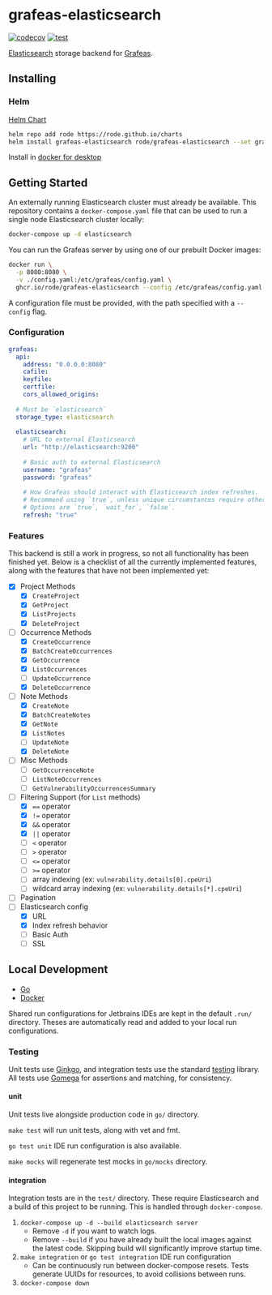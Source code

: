 # grafeas-elasticsearch

[![codecov](https://codecov.io/gh/rode/grafeas-elasticsearch/branch/main/graph/badge.svg)](https://codecov.io/gh/rode/grafeas-elasticsearch)
[![test](https://github.com/rode/grafeas-elasticsearch/workflows/test/badge.svg?branch=main)](https://github.com/rode/grafeas-elasticsearch/actions?query=workflow%3Atest+branch%3Amain)

[Elasticsearch](https://www.elastic.co/elasticsearch/) storage backend for [Grafeas](https://grafeas.io/).

## Installing

### Helm

[Helm Chart](https://github.com/rode/charts/tree/main/charts/grafeas-elasticsearch)

```bash
helm repo add rode https://rode.github.io/charts
helm install grafeas-elasticsearch rode/grafeas-elasticsearch --set grafeas.elasticsearch.username=GRAFEAS,grafeas.elasticsearch.password=MY_PASSWORD
```

Install in [docker for desktop](https://github.com/rode/grafeas-elasticsearch/tree/main/docs/helm-docker-desktop)

## Getting Started

An externally running Elasticsearch cluster must already be available. This repository contains a `docker-compose.yaml` file
that can be used to run a single node Elasticsearch cluster locally:

```bash
docker-compose up -d elasticsearch
```

You can run the Grafeas server by using one of our prebuilt Docker images:

```bash
docker run \
  -p 8080:8080 \
  -v ./config.yaml:/etc/grafeas/config.yaml \
  ghcr.io/rode/grafeas-elasticsearch --config /etc/grafeas/config.yaml
````

A configuration file must be provided, with the path specified with a `--config` flag.

### Configuration

```yaml
grafeas:
  api:
    address: "0.0.0.0:8080"
    cafile:
    keyfile:
    certfile:
    cors_allowed_origins:
  
  # Must be `elasticsearch`
  storage_type: elasticsearch
  
  elasticsearch:
    # URL to external Elasticsearch
    url: "http://elasticsearch:9200"
    
    # Basic auth to external Elasticsearch
    username: "grafeas"
    password: "grafeas"
    
    # How Grafeas should interact with Elasticsearch index refreshes.
    # Recommend using `true`, unless unique circumstances require otherwise.
    # Options are `true`, `wait_for`, `false`.
    refresh: "true"
```

### Features

This backend is still a work in progress, so not all functionality has been finished yet. Below is a checklist of all the
currently implemented features, along with the features that have not been implemented yet:

- [x] Project Methods
  - [x] `CreateProject`
  - [x] `GetProject`
  - [x] `ListProjects`
  - [x] `DeleteProject`
- [ ] Occurrence Methods
  - [x] `CreateOccurrence`
  - [x] `BatchCreateOccurrences`
  - [x] `GetOccurrence`
  - [x] `ListOccurrences`
  - [ ] `UpdateOccurrence`
  - [x] `DeleteOccurrence`
- [ ] Note Methods
  - [x] `CreateNote`
  - [x] `BatchCreateNotes`
  - [x] `GetNote`
  - [x] `ListNotes`
  - [ ] `UpdateNote`
  - [x] `DeleteNote`
- [ ] Misc Methods
  - [ ] `GetOccurrenceNote`
  - [ ] `ListNoteOccurrences`
  - [ ] `GetVulnerabilityOccurrencesSummary`
- [ ] Filtering Support (for `List` methods)
  - [x] `==` operator
  - [x] `!=` operator
  - [x] `&&` operator
  - [x] `||` operator
  - [ ] `<` operator
  - [ ] `>` operator
  - [ ] `<=` operator
  - [ ] `>=` operator
  - [ ] array indexing (ex: `vulnerability.details[0].cpeUri`)
  - [ ] wildcard array indexing (ex: `vulnerability.details[*].cpeUri`)
- [ ] Pagination
- [ ] Elasticsearch config
  - [x] URL
  - [x] Index refresh behavior
  - [ ] Basic Auth
  - [ ] SSL
  
## Local Development

- [Go](https://golang.org/)
- [Docker](https://www.docker.com/get-started)

Shared run configurations for Jetbrains IDEs are kept in the default `.run/` directory.
Theses are automatically read and added to your local run configurations.

### Testing

Unit tests use [Ginkgo](http://onsi.github.io/ginkgo/), and integration tests use the standard [testing](https://golang.org/pkg/testing/) library.
All tests use [Gomega](https://onsi.github.io/gomega/) for assertions and matching, for consistency.

#### unit

Unit tests live alongside production code in `go/` directory.

`make test` will run unit tests, along with vet and fmt.

`go test unit` IDE run configuration is also available. 

`make mocks` will regenerate test mocks in `go/mocks` directory.

#### integration

Integration tests are in the `test/` directory.
These require Elasticsearch and a build of this project to be running.
This is handled through `docker-compose`.

1. `docker-compose up -d --build elasticsearch server`
    - Remove `-d` if you want to watch logs.
    - Remove `--build` if you have already built the local images against the latest code.
   Skipping build will significantly improve startup time.
1. `make integration` or `go test integration` IDE run configuration
   - Can be continuously run between docker-compose resets.
   Tests generate UUIDs for resources, to avoid collisions between runs.
1. `docker-compose down`
